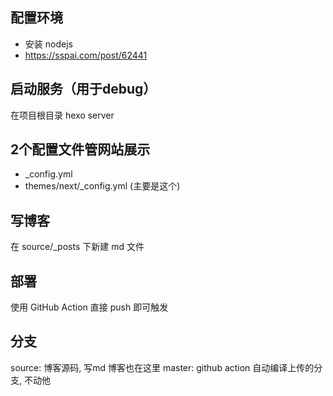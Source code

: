 ## 配置环境
- 安装 nodejs
- https://sspai.com/post/62441

## 启动服务（用于debug）
在项目根目录
hexo server

## 2个配置文件管网站展示
- _config.yml
- themes/next/_config.yml (主要是这个)


## 写博客
在 source/_posts 下新建 md 文件


## 部署
使用 GitHub Action
直接 push 即可触发

## 分支
source: 博客源码, 写md 博客也在这里
master: github action 自动编译上传的分支, 不动他
    